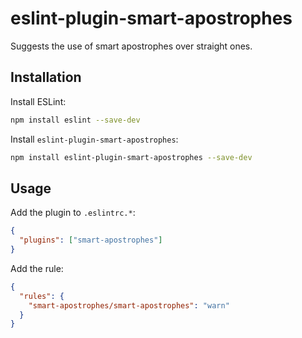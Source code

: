 # eslint-plugin-smart-apostrophes

Suggests the use of smart apostrophes over straight ones.

## Installation

Install ESLint:

```bash
npm install eslint --save-dev
```

Install `eslint-plugin-smart-apostrophes`:

```bash
npm install eslint-plugin-smart-apostrophes --save-dev
```

## Usage

Add the plugin to `.eslintrc.*`:

```json
{
  "plugins": ["smart-apostrophes"]
}
```

Add the rule:

```json
{
  "rules": {
    "smart-apostrophes/smart-apostrophes": "warn"
  }
}
```
